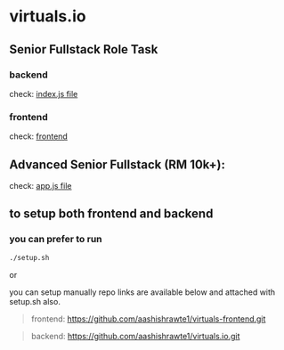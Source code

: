 # virtuals.io
## Senior Fullstack Role Task

### backend

check: [index.js file](https://github.com/aashishrawte1/virtuals.io/blob/main/index.js)

### frontend

check: [frontend](https://github.com/aashishrawte1/virtuals-frontend.git)



## Advanced Senior Fullstack (RM 10k+):

check: [app.js file](https://github.com/aashishrawte1/virtuals.io/blob/main/app.js)



## to setup both frontend and backend
### you can prefer to run 

```bash
./setup.sh
```

or 

you can setup manually repo links are available below and attached with setup.sh also.

> frontend: https://github.com/aashishrawte1/virtuals-frontend.git

> backend: https://github.com/aashishrawte1/virtuals.io.git